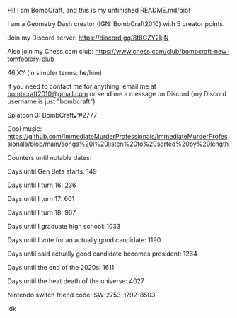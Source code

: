 Hi! I am BombCraft, and this is my unfinished README.md/bio!

I am a Geometry Dash creator (IGN: BombCraft2010) with 5 creator points.

Join my Discord server: https://discord.gg/8t8GZY2kjN

Also join my Chess.com club: https://www.chess.com/club/bombcraft-new-tomfoolery-club

46,XY (in simpler terms: he/him)

If you need to contact me for anything, email me at bombcraft2010@gmail.com or send me a message on Discord (my Discord username is just "bombcraft")

Splatoon 3: BombCraft♪#2777

Cool music: https://github.com/ImmediateMurderProfessionals/ImmediateMurderProfessionals/blob/main/songs%20i%20listen%20to%20sorted%20by%20length

Counters until notable dates:

Days until Gen Beta starts: 149

Days until I turn 16: 236

Days until I turn 17: 601

Days until I turn 18: 967

Days until I graduate high school: 1033

Days until I vote for an actually good candidate: 1190

Days until said actually good candidate becomes president: 1264

Days until the end of the 2020s: 1611

Days until the heat death of the universe: 4027


Nintendo switch friend code: SW-2753-1792-8503

idk
